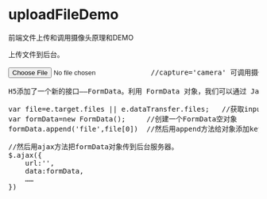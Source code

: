 # uploadFileDemo
前端文件上传和调用摄像头原理和DEMO
<pre>
上传文件到后台。

<input type='file' accept='image/*' capture='camera'>    //capture='camera' 可调用摄像头（不兼容部分手机----小米）
	
H5添加了一个新的接口——FormData。利用 FormData 对象，我们可以通过 JavaScript 用一些键值对来模拟一系列表单控件。

var file=e.target.files || e.dataTransfer.files;   //获取input的文件
var formData=new FormData();     //创建一个FormData空对象
formData.append('file',file[0])  //然后用append方法给对象添加key/value    键 值对

//然后用ajax方法把formData对象传到后台服务器。
$.ajax({
	url:'',
	data:formData,
	……
})
</pre>
